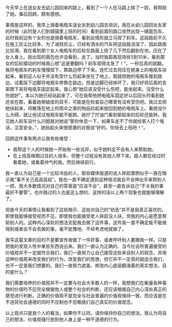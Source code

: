 今天早上在送女友去幼儿园回来的路上，看到了一个人在马路上摔了一跤，我帮助了她。事后回顾，颇有感想。
<!-- more -->

事情是这样的，我早上骑着电瓶车送女友到幼儿园去培训，我在从幼儿园回女友家的时候（此时是人们到城镇里上班的时间）看到前面的路口突然出现一辆面包车，此时我前边有个女的也是骑着电瓶车，看到此情形就立马捏了刹车。这段路前不久在施工灰尘比较多，为了减轻灰尘，已经有洒水的汽车把这段路浇湿了，因此路面比较滑。我在看到那个女人电瓶车的后轮在路面上扭了几下然后翻到在地，压在了女人身上。刚出现的面包也许没看到，走了。当时我距离现场有5到10米，看到那女的后轮摆动的时候我心想“这是要翻吗？刹车捏得太急了！”，一秒后真的就翻。我将电瓶车的刹车慢慢捏下，靠路边停了下来。连忙过去将压在她身上的电瓶车扶起来，看到这人似乎并没有受什么伤起来坐在了地上，我就把她的电瓶车推到路边，试着踩下边脚将电瓶车停靠在路边，但是边脚已经摔坏了，我只好将后面的支架蹬下来将电瓶车固定起来。我心想“她应该没受什么伤吧，能坐起来，没受什么伤就好”，本以为她已经站起来了，可在我帮他把电瓶车固定好以后回头时看到她还坐在那，看着她擦破皮的双手，可能是在检查自己哪里有没有受伤吧。我过去把她扶起来，将散落在地上的雨伞之类的物品捡起来放回到她的电瓶车上。看她没什么大碍，就让他试试电瓶车能不能跑，她拧了拧油门看到架起来的后轮还能转。我见她人和车没什么问题就对她说“那你休息一下，如果车走不了你就给家人打个电话，注意安全。”，她抬起头来很感激的对我说“好的，你快去上班吧！”。

回顾这件事有两点让我有些难受：

* 我帮这个人的时候她一开始有一些诧异，似乎她料定不会有人来帮助她。
* 在上班高峰期过往的人很多，但整个过程没有其他人停下来。路人都在经过时看着她，或看着帅气的我，然后继续前行。

我一直认为自己是一个比较冷血的人，那些媒体报道的讹人摔跤案例似乎一直在暗示我“事不关己高高挂起”。我也一直不确定遇到这种情况我会不会伸出手来帮别人一把，我大多数情况对自己的答案是“应该不会”，甚至一直告诉自己“不关我的事最好不要管”。也许路过的人也是这么想的，这样的话以上两个现象也就能够理解了。

但是今天的事情让我看到了这些暗示、这些对自己的“劝告”并不是我真正喜欢的。即使我能够接受视而不见，即使我也能接受老人摔跤没人扶，但我的内心是愿意帮助别人的。这种内心深处的想法支配我去做了这件事，这件我一直不确定能不能做得到或者会不会去做的事，毫不犹豫地、不经考虑地就做了。

我写这篇文章的目的不是要宣传我做了一件好事，或者呼吁别人要跟我一样。只是把我的发现人性中某些东西说出来。我们一直认为正确的、当今社会所普遍接受的价值观并不一定就符合我们，我们一直努力让自己接受这些来自别人的观念，并用这种价值观来改变我们的行为，改变我们的思想，但它并不一定真的就适合我们，也不一定是我们想要的。我们一直努力遮盖、修改内心底层翻涌着的真实想法，目的是什么？

我们需要培养的价值观并不一定要与社会大多数人的一样，我想我们在衡量各种事物的价值时不应完全根据他人或整个社会的判断，还应该根据自己内心深处真正的感觉进行判断。正确的价值观不是完全与社会普遍的价值观保持一致，而应该是在不违背社会道德的同时不压制也不忽略我们自己真实的价值观念。

以上观点只是我个人的看法，如果你不认同，请你保持你自己的想法。我认为将自己的想法、价值观强行放到他人身上是一种不道德的行为。
